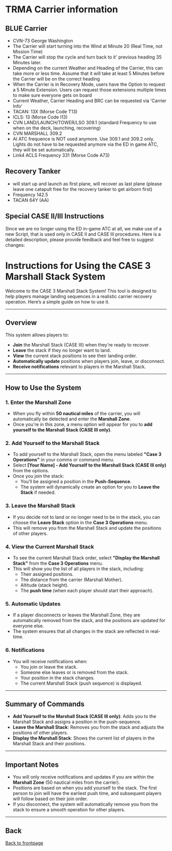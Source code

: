 # TRMA Carrier information

## BLUE Carrier
- CVN-73 George Washington
- The Carrier will start turning into the Wind at Minute 20 (Real Time, not Mission Time)
- The Carrier will stop the cycle and turn back to it' previous heading 35 Minutes later.
- Depending on the current Weather and Heading of the Carrier, this can take more or less time. Assume that it will take at least 5 Minutes before the Carrier will be on the correct heading
- When the Carrier is in Recovery Mode, users have the Option to request a 5 Minute Extension. Users can request those extensions multiple times to make sure everyone gets on board
- Current Weather, Carrier Heading and BRC can be requested via 'Carrier Info' 
- TACAN: 13X  (Morse Code T13)
- ICLS: 13    (Morse Code I13)
- CVN LAND/LAUNCH/TOWER/LSO 309.1   (standard Frequency to use when on the deck, launching, recovering)
- CVN MARSHALL 309.2  
- AI ATC frequence is NOT used anymore. Use 309.1 and 309.2 only. Lights do not have to be requested anymore via the ED in game ATC, they will be set automatically. 
- Link4 ACLS Frequency 331 (Morse Code A73)
  
## Recovery Tanker
- will start up and launch as first plane, will recover as last plane (please leave one catapult free for the recovery tanker to get airborn first)
- Frequency 142.5
- TACAN 64Y (AA)
 
## Special CASE II/III Instructions

Since we are no longer using the ED in-game ATC at all, we make use of a new Script, that is used only in CASE II and CASE III procedures. 
Here is a detailed description, please provide feedback and feel free to suggest changes:

# Instructions for Using the CASE 3 Marshall Stack System

Welcome to the CASE 3 Marshall Stack System! This tool is designed to help players manage landing sequences in a realistic carrier recovery operation. Here’s a simple guide on how to use it.

---

## Overview

This system allows players to:
- **Join** the Marshall Stack (CASE III) when they're ready to recover.
- **Leave** the stack if they no longer want to land.
- **View** the current stack positions to see their landing order.
- **Automatically update** positions when players join, leave, or disconnect.
- **Receive notifications** relevant to players in the Marshall Stack.

---

## How to Use the System

### 1. Enter the Marshall Zone

- When you fly within **50 nautical miles** of the carrier, you will automatically be detected and enter the **Marshall Zone**.
- Once you're in this zone, a menu option will appear for you to **add yourself to the Marshall Stack (CASE III only)**.

### 2. Add Yourself to the Marshall Stack

- To add yourself to the Marshall Stack, open the menu labeled **"Case 3 Operations"** in your comms or command menu.
- Select **[Your Name] - Add Yourself to the Marshall Stack (CASE III only)** from the options.
- Once you join the stack:
  - You’ll be assigned a position in the **Push-Sequence**.
  - The system will dynamically create an option for you to **Leave the Stack** if needed.

### 3. Leave the Marshall Stack

- If you decide not to land or no longer need to be in the stack, you can choose the **Leave Stack** option in the **Case 3 Operations** menu.
- This will remove you from the Marshall Stack and update the positions of other players.

### 4. View the Current Marshall Stack

- To see the current Marshall Stack order, select **"Display the Marshall Stack"** from the **Case 3 Operations** menu.
- This will show you the list of all players in the stack, including:
  - Their assigned positions.
  - The distance from the carrier (Marshall Mother).
  - Altitude (stack height).
  - The **push time** (when each player should start their approach).

### 5. Automatic Updates

- If a player disconnects or leaves the Marshall Zone, they are automatically removed from the stack, and the positions are updated for everyone else.
- The system ensures that all changes in the stack are reflected in real-time.

### 6. Notifications

- You will receive notifications when:
  - You join or leave the stack.
  - Someone else leaves or is removed from the stack.
  - Your position in the stack changes.
  - The current Marshall Stack (push sequence) is displayed.

---

## Summary of Commands

- **Add Yourself to the Marshall Stack (CASE III only)**: Adds you to the Marshall Stack and assigns a position in the push-sequence.
- **Leave the Marshall Stack**: Removes you from the stack and adjusts the positions of other players.
- **Display the Marshall Stack**: Shows the current list of players in the Marshall Stack and their positions.

---

## Important Notes

- You will only receive notifications and updates if you are within the **Marshall Zone** (50 nautical miles from the carrier).
- Positions are based on when you add yourself to the stack. The first person to join will have the earliest push time, and subsequent players will follow based on their join order.
- If you disconnect, the system will automatically remove you from the stack to ensure a smooth operation for other players.

---

## Back
[Back to frontpage](https://132nd-vwing.github.io/TRMA_Brief/)



